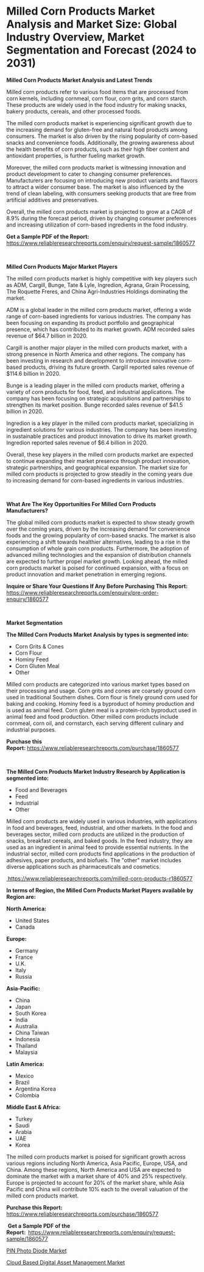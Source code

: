<p><h1>Milled Corn Products Market Analysis and Market Size: Global Industry Overview, Market Segmentation and Forecast (2024 to 2031)</h1></p><p><strong>Milled Corn Products Market Analysis and Latest Trends</strong></p>
<p><p>Milled corn products refer to various food items that are processed from corn kernels, including cornmeal, corn flour, corn grits, and corn starch. These products are widely used in the food industry for making snacks, bakery products, cereals, and other processed foods.</p><p>The milled corn products market is experiencing significant growth due to the increasing demand for gluten-free and natural food products among consumers. The market is also driven by the rising popularity of corn-based snacks and convenience foods. Additionally, the growing awareness about the health benefits of corn products, such as their high fiber content and antioxidant properties, is further fueling market growth.</p><p>Moreover, the milled corn products market is witnessing innovation and product development to cater to changing consumer preferences. Manufacturers are focusing on introducing new product variants and flavors to attract a wider consumer base. The market is also influenced by the trend of clean labeling, with consumers seeking products that are free from artificial additives and preservatives.</p><p>Overall, the milled corn products market is projected to grow at a CAGR of 8.9% during the forecast period, driven by changing consumer preferences and increasing utilization of corn-based ingredients in the food industry.</p></p>
<p><strong>Get a Sample PDF of the Report:&nbsp;</strong> <a href="https://www.reliableresearchreports.com/enquiry/request-sample/1860577">https://www.reliableresearchreports.com/enquiry/request-sample/1860577</a></p>
<p>&nbsp;</p>
<p><strong>Milled Corn Products Major Market Players</strong></p>
<p><p>The milled corn products market is highly competitive with key players such as ADM, Cargill, Bunge, Tate & Lyle, Ingredion, Agrana, Grain Processing, The Roquette Freres, and China Agri-Industries Holdings dominating the market. </p><p>ADM is a global leader in the milled corn products market, offering a wide range of corn-based ingredients for various industries. The company has been focusing on expanding its product portfolio and geographical presence, which has contributed to its market growth. ADM recorded sales revenue of $64.7 billion in 2020.</p><p>Cargill is another major player in the milled corn products market, with a strong presence in North America and other regions. The company has been investing in research and development to introduce innovative corn-based products, driving its future growth. Cargill reported sales revenue of $114.6 billion in 2020.</p><p>Bunge is a leading player in the milled corn products market, offering a variety of corn products for food, feed, and industrial applications. The company has been focusing on strategic acquisitions and partnerships to strengthen its market position. Bunge recorded sales revenue of $41.5 billion in 2020.</p><p>Ingredion is a key player in the milled corn products market, specializing in ingredient solutions for various industries. The company has been investing in sustainable practices and product innovation to drive its market growth. Ingredion reported sales revenue of $6.4 billion in 2020.</p><p>Overall, these key players in the milled corn products market are expected to continue expanding their market presence through product innovation, strategic partnerships, and geographical expansion. The market size for milled corn products is projected to grow steadily in the coming years due to increasing demand for corn-based ingredients in various industries.</p></p>
<p>&nbsp;</p>
<p><strong>What Are The Key Opportunities For Milled Corn Products Manufacturers?</strong></p>
<p><p>The global milled corn products market is expected to show steady growth over the coming years, driven by the increasing demand for convenience foods and the growing popularity of corn-based snacks. The market is also experiencing a shift towards healthier alternatives, leading to a rise in the consumption of whole grain corn products. Furthermore, the adoption of advanced milling technologies and the expansion of distribution channels are expected to further propel market growth. Looking ahead, the milled corn products market is poised for continued expansion, with a focus on product innovation and market penetration in emerging regions.</p></p>
<p><strong>Inquire or Share Your Questions If Any Before Purchasing This Report:</strong> <a href="https://www.reliableresearchreports.com/enquiry/pre-order-enquiry/1860577">https://www.reliableresearchreports.com/enquiry/pre-order-enquiry/1860577</a></p>
<p>&nbsp;</p>
<p><strong>Market Segmentation</strong></p>
<p><strong>The Milled Corn Products Market Analysis by types is segmented into:</strong></p>
<p><ul><li>Corn Grits & Cones</li><li>Corn Flour</li><li>Hominy Feed</li><li>Corn Gluten Meal</li><li>Other</li></ul></p>
<p><p>Milled corn products are categorized into various market types based on their processing and usage. Corn grits and cones are coarsely ground corn used in traditional Southern dishes. Corn flour is finely ground corn used for baking and cooking. Hominy feed is a byproduct of hominy production and is used as animal feed. Corn gluten meal is a protein-rich byproduct used in animal feed and food production. Other milled corn products include cornmeal, corn oil, and cornstarch, each serving different culinary and industrial purposes.</p></p>
<p><strong>Purchase this Report:&nbsp;</strong><a href="https://www.reliableresearchreports.com/purchase/1860577">https://www.reliableresearchreports.com/purchase/1860577</a></p>
<p>&nbsp;</p>
<p><strong>The Milled Corn Products Market Industry Research by Application is segmented into:</strong></p>
<p><ul><li>Food and Beverages</li><li>Feed</li><li>Industrial</li><li>Other</li></ul></p>
<p><p>Milled corn products are widely used in various industries, with applications in food and beverages, feed, industrial, and other markets. In the food and beverages sector, milled corn products are utilized in the production of snacks, breakfast cereals, and baked goods. In the feed industry, they are used as an ingredient in animal feed to provide essential nutrients. In the industrial sector, milled corn products find applications in the production of adhesives, paper products, and biofuels. The "other" market includes diverse applications such as pharmaceuticals and cosmetics.</p></p>
<p><a href="https://www.reliableresearchreports.com/milled-corn-products-r1860577">&nbsp;https://www.reliableresearchreports.com/milled-corn-products-r1860577</a></p>
<p><strong>In terms of Region, the Milled Corn Products Market Players available by Region are:</strong></p>
<p>
    <p> <strong> North America: </strong>
        <ul>
            <li>United States</li>
            <li>Canada</li>
        </ul>
        </p> 
    <p> <strong> Europe: </strong>
        <ul>
            <li>Germany</li>
            <li>France</li>
            <li>U.K.</li>
            <li>Italy</li>
            <li>Russia</li>
        </ul>
        </p> 
    <p> <strong> Asia-Pacific: </strong>
        <ul>
            <li>China</li>
            <li>Japan</li>
            <li>South Korea</li>
            <li>India</li>
            <li>Australia</li>
            <li>China Taiwan</li>
            <li>Indonesia</li>
            <li>Thailand</li>
            <li>Malaysia</li>
        </ul>
        </p> 
    <p> <strong> Latin America: </strong>
        <ul>
            <li>Mexico</li>
            <li>Brazil</li>
            <li>Argentina Korea</li>
            <li>Colombia</li>
        </ul>
        </p> 
    <p> <strong> Middle East & Africa: </strong>
        <ul>
            <li>Turkey</li>
            <li>Saudi</li>
            <li>Arabia</li>
            <li>UAE</li>
            <li>Korea</li>
        </ul>
    </p>
    </p>
<p><p>The milled corn products market is poised for significant growth across various regions including North America, Asia Pacific, Europe, USA, and China. Among these regions, North America and USA are expected to dominate the market with a market share of 40% and 25% respectively. Europe is projected to account for 20% of the market share, while Asia Pacific and China will contribute 10% each to the overall valuation of the milled corn products market.</p></p>
<p><strong>Purchase this Report: </strong><a href="https://www.reliableresearchreports.com/purchase/1860577">https://www.reliableresearchreports.com/purchase/1860577</a></p>
<p>&nbsp;<strong>Get a Sample PDF of the Report:&nbsp;&nbsp;</strong><a href="https://www.reliableresearchreports.com/enquiry/request-sample/1860577">https://www.reliableresearchreports.com/enquiry/request-sample/1860577</a></p>
<p><strong></strong></p>
<p><p><a href="https://github.com/moyahfrancoestellec51j635wcx/Market-Research-Report-List-3/blob/main/pin-photo-diode-market.md">PIN Photo Diode Market</a></p><p><a href="https://view.publitas.com/reportprime-1/global-cloud-based-digital-asset-management-market-opportunities-and-forecast-for-period-from-2024-to-2031/">Cloud Based Digital Asset Management Market</a></p></p>